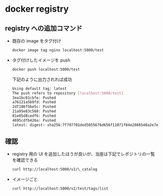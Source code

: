 # docker registry

## registry への追加コマンド

- 既存の image をタグ付け

  ```bash
  docker image tag nginx localhost:5000/test
  ```

- タグ付けしたイメージを push

  ```bash
  docker push localhost:5000/test
  ```

  下記のように出力されれば成功

  ```bash
  Using default tag: latest
  The push refers to repository [localhost:5000/test]
  3ea1bc01cbfe: Pushed
  a76121a5b9fd: Pushed
  2df186f5be5c: Pushed
  21a95e83c568: Pushed
  81e05d8cedf6: Pushed
  4695cdfb426a: Pushed
  latest: digest: sha256:7f797701ded5055676d656f11071f84e2888548a2e7ed12a4977c28ef6114b17 size: 1570
  ```

## 確認

- registry 用の UI を追加したほうが良いが、当座は下記でレポジトリの一覧を確認できる

  ```bash
  curl http://localhost:5000/v2/\_catalog
  ```

- イメージごと

  ```bash
  curl http://localhost:5000/v2/test/tags/list
  ```
